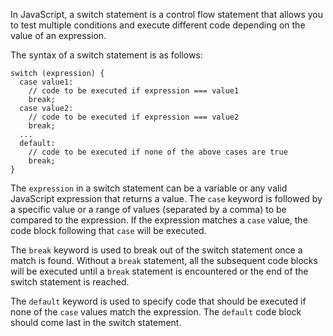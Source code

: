 In JavaScript, a switch statement is a control flow statement that allows you to test multiple conditions and execute different code depending on the value of an expression. 

The syntax of a switch statement is as follows:

```
switch (expression) {
  case value1:
    // code to be executed if expression === value1
    break;
  case value2:
    // code to be executed if expression === value2
    break;
  ...
  default:
    // code to be executed if none of the above cases are true
    break;
}
```

The `expression` in a switch statement can be a variable or any valid JavaScript expression that returns a value. The `case` keyword is followed by a specific value or a range of values (separated by a comma) to be compared to the expression. If the expression matches a `case` value, the code block following that `case` will be executed. 

The `break` keyword is used to break out of the switch statement once a match is found. Without a `break` statement, all the subsequent code blocks will be executed until a `break` statement is encountered or the end of the switch statement is reached.

The `default` keyword is used to specify code that should be executed if none of the `case` values match the expression. The `default` code block should come last in the switch statement.
